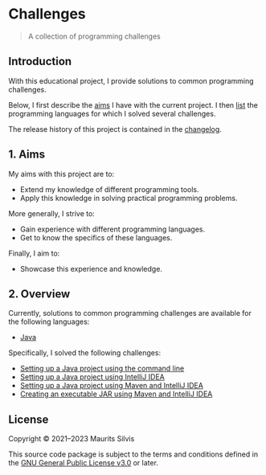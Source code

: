 # Challenges

> A collection of programming challenges

## Introduction

With this educational project, I provide solutions to common programming challenges.

Below, I first describe the [aims](#1-aims) I have with the current project.
I then [list](#2-overview) the programming languages for which I solved several challenges.

The release history of this project is contained in the [changelog](CHANGELOG.md).

## 1. Aims

My aims with this project are to:

- Extend my knowledge of different programming tools.
- Apply this knowledge in solving practical programming problems.

More generally, I strive to:

- Gain experience with different programming languages.
- Get to know the specifics of these languages.

Finally, I aim to:

- Showcase this experience and knowledge.

## 2. Overview

Currently, solutions to common programming challenges are available for the following languages:

- [Java](java)

Specifically, I solved the following challenges:

- [Setting up a Java project using the command line](java/java-project-cli)
- [Setting up a Java project using IntelliJ IDEA](java/java-project-intellij)
- [Setting up a Java project using Maven and IntelliJ IDEA](java/java-project-maven-intellij)
- [Creating an executable JAR using Maven and IntelliJ IDEA](java/executable-jar-maven-intellij)

## License

Copyright © 2021–2023 Maurits Silvis

This source code package is subject to the terms and conditions defined in the [GNU General Public License v3.0](LICENSE.md) or later.
